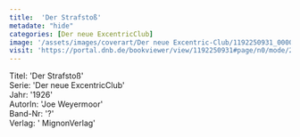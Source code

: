 ```yaml
---
title:  'Der Strafstoß'
metadate: "hide"
categories: [Der neue ExcentricClub]
image: '/assets/images/coverart/Der neue Excentric-Club/1192250931_00000010.jpg'
visit: 'https://portal.dnb.de/bookviewer/view/1192250931#page/n0/mode/2up'
---
```

Titel: 'Der Strafstoß' <br>
Serie: 'Der neue ExcentricClub' <br>
Jahr: '1926' <br>
AutorIn: 'Joe Weyermoor' <br>
Band-Nr: '?' <br>
Verlag: ' MignonVerlag'